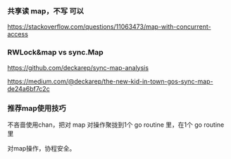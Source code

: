 

### 共享读 map，不写 可以

https://stackoverflow.com/questions/11063473/map-with-concurrent-access

### RWLock&map  vs sync.Map

https://github.com/deckarep/sync-map-analysis

https://medium.com/@deckarep/the-new-kid-in-town-gos-sync-map-de24a6bf7c2c


### 推荐map使用技巧

不吝啬使用chan，把对 map 对操作聚拢到1个 go routine 里，在1个 go routine 里

对map操作，协程安全。 